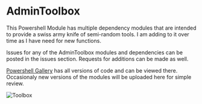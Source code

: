 # AdminToolbox
This Powershell Module has multiple dependency modules that are intended to provide a swiss army knife of semi-random tools. I am adding to it over time as I have need for new functions. 

Issues for any of the AdminToolbox modules and dependencies can be posted in the issues section. Requests for additions can be made as well.

[Powershell Gallery](https://www.powershellgallery.com/packages/AdminToolbox/) has all versions of code and can be viewed there. Occasionaly new versions of the modules will be uploaded here for simple review.

![Toolbox](https://github.com/TheTaylorLee/AdminToolbox/blob/master/Images/toolboxShell2.png)